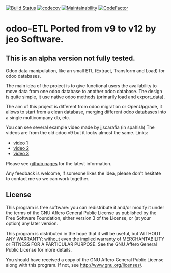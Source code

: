 [![Build Status](https://travis-ci.org/jobiols/odoo-etl.svg?branch=12.0)](https://travis-ci.org/jobiols/odoo-etl)
[![codecov](https://codecov.io/gh/jobiols/odoo-etl/branch/12.0/graph/badge.svg)](https://codecov.io/gh/jobiols/odoo-etl)
[![Maintainability](https://api.codeclimate.com/v1/badges/0b6ff580f00ba4b0fb21/maintainability)](https://codeclimate.com/github/jobiols/odoo-etl/maintainability)
[![CodeFactor](https://www.codefactor.io/repository/github/jobiols/odoo-etl/badge)](https://www.codefactor.io/repository/github/jobiols/odoo-etl)

odoo-ETL Ported from v9 to v12 by jeo Software.
===============================================

## This is an alpha version not fully tested.

Odoo data manipulation, like an small ETL (Extract, Transform and Load) for odoo databases.

The main idea of the project is to give functional users the availability to move data from one odoo database to another odoo database. The design is quite simple, it use native odoo methods (primarily load and export_data).

The aim of this project is different from odoo migration or OpenUpgrade, it allows to start from a clean database, merging  different odoo databases into a single multicompany db, etc.

You can see several example video made by jjscarafia (in spahish) The videos are from the old odoo v9 but it looks almost the same.
Links:

* [video 1](https://www.youtube.com/watch?v=HZQQaNQ9k7U)
* [video 2](https://www.youtube.com/watch?v=VmScwCM3whg)
* [video 3](https://www.youtube.com/watch?v=PS2ShlY1gLI)

Please see [github pages](https://jobiols.github.io/odoo-etl/) for the latest information.

Any feedback is welcome, if someone likes the idea, please don't hesitate to contact me so we can work together.

## License

This program is free software: you can redistribute it and/or modify it under the terms of the GNU Affero General Public License as published by the Free Software Foundation, either version 3 of the License, or (at your option) any later version.

This program is distributed in the hope that it will be useful, but WITHOUT ANY WARRANTY; without even the implied warranty of MERCHANTABILITY or FITNESS FOR A PARTICULAR PURPOSE. See the GNU Affero General Public License for more details.

You should have received a copy of the GNU Affero General Public License along with this program. If not, see http://www.gnu.org/licenses/.

